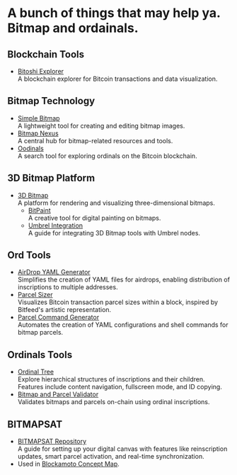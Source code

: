 # A bunch of things that may help ya. Bitmap and ordainals. 

## Blockchain Tools

- [Bitoshi Explorer](https://switch-900.github.io/Bitoshi-Explorer/)  
  A blockchain explorer for Bitcoin transactions and data visualization.

## Bitmap Technology

- [Simple Bitmap](https://switch-900.github.io/SimpleBitmap/)  
  A lightweight tool for creating and editing bitmap images.
- [Bitmap Nexus](https://www.bitmapnexus.com/)  
  A central hub for bitmap-related resources and tools.
- [Oodinals](https://www.oodinals.com/)  
  A search tool for exploring ordinals on the Bitcoin blockchain.

## 3D Bitmap Platform

- [3D Bitmap](https://www.3dbitmap.com/)  
  A platform for rendering and visualizing three-dimensional bitmaps.
  - [BitPaint](https://www.3dbitmap.com/bitpaint)  
    A creative tool for digital painting on bitmaps.
  - [Umbrel Integration](https://www.3dbitmap.com/umbrel.html)  
    A guide for integrating 3D Bitmap tools with Umbrel nodes.

## Ord Tools 

- [AirDrop YAML Generator](https://switch-900.github.io/AirDrop/)  
  Simplifies the creation of YAML files for airdrops, enabling distribution of inscriptions to multiple addresses.
- [Parcel Sizer](https://switch-900.github.io/Parcel-Sizer/)  
  Visualizes Bitcoin transaction parcel sizes within a block, inspired by Bitfeed's artistic representation.
- [Parcel Command Generator](https://switch-900.github.io/ParcelGenerator/)  
  Automates the creation of YAML configurations and shell commands for bitmap parcels.

## Ordinals Tools

- [Ordinal Tree](https://ordinals.com/content/d6b2c108f6e2ba3f97cde7774d00dd75b2ee3f7c07740bb216b1b0f65f13d4cai0)  
  Explore hierarchical structures of inscriptions and their children. Features include content navigation, fullscreen mode, and ID copying.
- [Bitmap and Parcel Validator](https://ordinals.com/content/d3b049472e885b65ed0513a675c8e01a28fffe5eb8b347394168048390c8b14ci0)  
  Validates bitmaps and parcels on-chain using ordinal inscriptions.

## BITMAPSAT

- [BITMAPSAT Repository](https://github.com/switch-900/BITMAPSAT)  
  A guide for setting up your digital canvas with features like reinscription updates, smart parcel activation, and real-time synchronization.
- Used in [Blockamoto Concept Map](https://ordinals.com/content/bf50cd2f407491af43c2bb021536f8107c5426f19b26a65a6d6247e2de609ef1i0).






